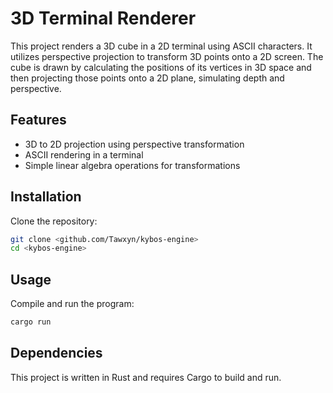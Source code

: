 # 3D Terminal Renderer

This project renders a 3D cube in a 2D terminal using ASCII characters. It utilizes perspective projection to transform 3D points onto a 2D screen. The cube is drawn by calculating the positions of its vertices in 3D space and then projecting those points onto a 2D plane, simulating depth and perspective.

## Features

- 3D to 2D projection using perspective transformation
- ASCII rendering in a terminal
- Simple linear algebra operations for transformations

## Installation

Clone the repository:

```sh
git clone <github.com/Tawxyn/kybos-engine>
cd <kybos-engine>
```

## Usage

Compile and run the program:

```sh
cargo run
```

## Dependencies

This project is written in Rust and requires Cargo to build and run.



